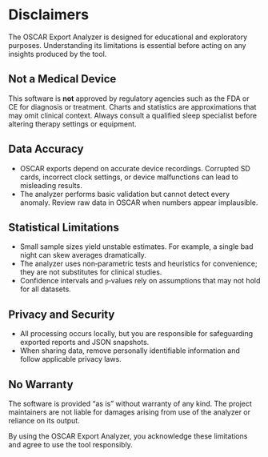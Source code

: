 # Disclaimers

The OSCAR Export Analyzer is designed for educational and exploratory purposes.  Understanding its limitations is essential before acting on any insights produced by the tool.

## Not a Medical Device
This software is **not** approved by regulatory agencies such as the FDA or CE for diagnosis or treatment.  Charts and statistics are approximations that may omit clinical context.  Always consult a qualified sleep specialist before altering therapy settings or equipment.

## Data Accuracy
- OSCAR exports depend on accurate device recordings.  Corrupted SD cards, incorrect clock settings, or device malfunctions can lead to misleading results.
- The analyzer performs basic validation but cannot detect every anomaly.  Review raw data in OSCAR when numbers appear implausible.

## Statistical Limitations
- Small sample sizes yield unstable estimates.  For example, a single bad night can skew averages dramatically.
- The analyzer uses non‑parametric tests and heuristics for convenience; they are not substitutes for clinical studies.
- Confidence intervals and `p`‑values rely on assumptions that may not hold for all datasets.

## Privacy and Security
- All processing occurs locally, but you are responsible for safeguarding exported reports and JSON snapshots.
- When sharing data, remove personally identifiable information and follow applicable privacy laws.

## No Warranty
The software is provided “as is” without warranty of any kind.  The project maintainers are not liable for damages arising from use of the analyzer or reliance on its output.

By using the OSCAR Export Analyzer, you acknowledge these limitations and agree to use the tool responsibly.
